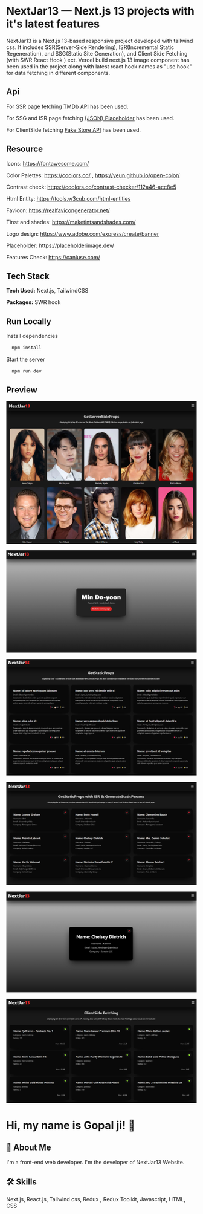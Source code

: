 # NextJar13 — Next.js 13 projects with it's latest features

NextJar13 is a Next.js 13-based responsive project developed with tailwind css. It includes SSR(Server-Side Rendering), ISR(Incremental Static Regeneration), and SSG(Static Site Generation), and Client Side Fetching (with SWR React Hook ) ect. Vercel build next.js 13 image component has been used in the project along with latest react hook names as "use hook" for data fetching in different components.



## Api

For SSR page fetching [TMDb API](https://developers.themoviedb.org/3/getting-started/introduction) has been used.

For SSG and ISR page fetching [{JSON} Placeholder](https://jsonplaceholder.typicode.com/) has been used.

For ClientSide fetching [Fake Store API](https://fakestoreapi.com/) has been used.

## Resource

Icons: https://fontawesome.com/

Color Palettes: https://coolors.co/ , https://yeun.github.io/open-color/

Contrast check: https://coolors.co/contrast-checker/112a46-acc8e5

Html Entity: https://tools.w3cub.com/html-entities

Favicon: https://realfavicongenerator.net/

Tinst and shades: https://maketintsandshades.com/

Logo design: https://www.adobe.com/express/create/banner

Placeholder: https://placeholderimage.dev/


Features Check: https://caniuse.com/

## Tech Stack

**Tech Used:** Next.js, TailwindCSS

**Packages:** SWR hook

## Run Locally

Install dependencies

```bash
  npm install
```

Start the server

```bash
  npm run dev

```

## Preview

![Home SSR](https://raw.githubusercontent.com/CodingByGopal/imagesAsLink/main/nextjar13-images/home-nextjar13.png)

![SSr results](https://raw.githubusercontent.com/CodingByGopal/imagesAsLink/main/nextjar13-images/ssr-result-nextjar13.png)


![SSG](https://raw.githubusercontent.com/CodingByGopal/imagesAsLink/main/nextjar13-images/ssg-nextjar13.png)

![ISR](https://raw.githubusercontent.com/CodingByGopal/imagesAsLink/main/nextjar13-images/isr-nextjar13.png)

![ISR Results](https://raw.githubusercontent.com/CodingByGopal/imagesAsLink/main/nextjar13-images/isr-result-nextjar13.png)

![Client Fetch](https://raw.githubusercontent.com/CodingByGopal/imagesAsLink/main/nextjar13-images/clientFetch-nextjar13.png)




# Hi, my name is Gopal ji! 👋



## 🚀 About Me

I'm a front-end web developer. I'm the developer of NextJar13 Website.

## 🛠 Skills

Next.js, React.js, Tailwind css, Redux , Redux Toolkit, Javascript, HTML, CSS
